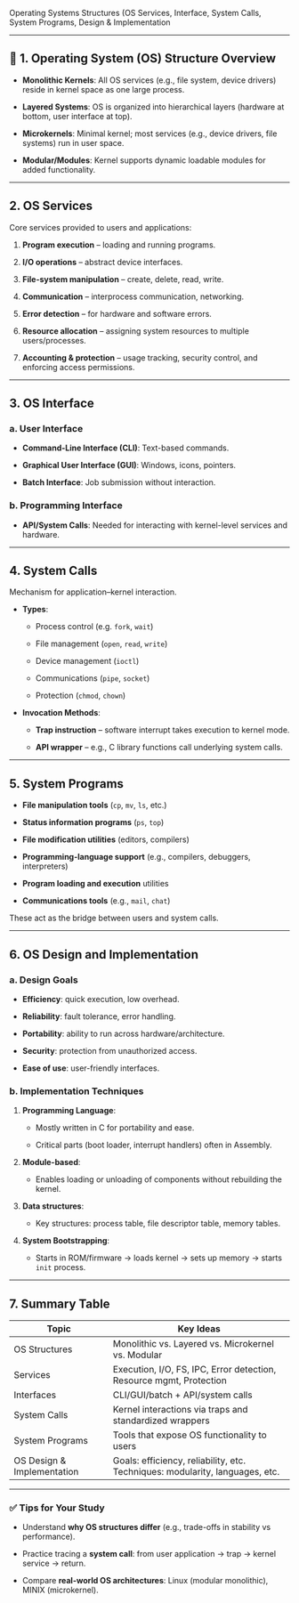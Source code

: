 Operating Systems Structures (OS Services, Interface, System Calls, System Programs, Design & Implementation

---

## 🧩 1. Operating System (OS) Structure Overview

- **Monolithic Kernels**: All OS services (e.g., file system, device drivers) reside in kernel space as one large process.
    
- **Layered Systems**: OS is organized into hierarchical layers (hardware at bottom, user interface at top).
    
- **Microkernels**: Minimal kernel; most services (e.g., device drivers, file systems) run in user space.
    
- **Modular/Modules**: Kernel supports dynamic loadable modules for added functionality.
    

---

## 2. OS Services

Core services provided to users and applications:

1. **Program execution** – loading and running programs.
    
2. **I/O operations** – abstract device interfaces.
    
3. **File-system manipulation** – create, delete, read, write.
    
4. **Communication** – interprocess communication, networking.
    
5. **Error detection** – for hardware and software errors.
    
6. **Resource allocation** – assigning system resources to multiple users/processes.
    
7. **Accounting & protection** – usage tracking, security control, and enforcing access permissions.
    

---

## 3. OS Interface

### a. User Interface

- **Command-Line Interface (CLI)**: Text-based commands.
    
- **Graphical User Interface (GUI)**: Windows, icons, pointers.
    
- **Batch Interface**: Job submission without interaction.
    

### b. Programming Interface

- **API/System Calls**: Needed for interacting with kernel-level services and hardware.
    

---

## 4. System Calls

Mechanism for application–kernel interaction.

- **Types**:
    
    - Process control (e.g. `fork`, `wait`)
        
    - File management (`open`, `read`, `write`)
        
    - Device management (`ioctl`)
        
    - Communications (`pipe`, `socket`)
        
    - Protection (`chmod`, `chown`)
        
- **Invocation Methods**:
    
    - **Trap instruction** – software interrupt takes execution to kernel mode.
        
    - **API wrapper** – e.g., C library functions call underlying system calls.
        

---

## 5. System Programs

- **File manipulation tools** (`cp`, `mv`, `ls`, etc.)
    
- **Status information programs** (`ps`, `top`)
    
- **File modification utilities** (editors, compilers)
    
- **Programming-language support** (e.g., compilers, debuggers, interpreters)
    
- **Program loading and execution** utilities
    
- **Communications tools** (e.g., `mail`, `chat`)
    

These act as the bridge between users and system calls.

---

## 6. OS Design and Implementation

### a. Design Goals

- **Efficiency**: quick execution, low overhead.
    
- **Reliability**: fault tolerance, error handling.
    
- **Portability**: ability to run across hardware/architecture.
    
- **Security**: protection from unauthorized access.
    
- **Ease of use**: user-friendly interfaces.
    

### b. Implementation Techniques

1. **Programming Language**:
    
    - Mostly written in C for portability and ease.
        
    - Critical parts (boot loader, interrupt handlers) often in Assembly.
        
2. **Module-based**:
    
    - Enables loading or unloading of components without rebuilding the kernel.
        
3. **Data structures**:
    
    - Key structures: process table, file descriptor table, memory tables.
        
4. **System Bootstrapping**:
    
    - Starts in ROM/firmware → loads kernel → sets up memory → starts `init` process.
        

---

## 7. Summary Table

|Topic|Key Ideas|
|---|---|
|OS Structures|Monolithic vs. Layered vs. Microkernel vs. Modular|
|Services|Execution, I/O, FS, IPC, Error detection, Resource mgmt, Protection|
|Interfaces|CLI/GUI/batch + API/system calls|
|System Calls|Kernel interactions via traps and standardized wrappers|
|System Programs|Tools that expose OS functionality to users|
|OS Design & Implementation|Goals: efficiency, reliability, etc. Techniques: modularity, languages, etc.|

---

### ✅ Tips for Your Study

- Understand **why OS structures differ** (e.g., trade-offs in stability vs performance).
    
- Practice tracing a **system call**: from user application → trap → kernel service → return.
    
- Compare **real-world OS architectures**: Linux (modular monolithic), MINIX (microkernel).
    